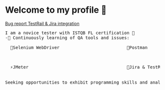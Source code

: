 # Welcome to my profile 👋
[Bug report TestRail & Jira integration](https://streamable.com/7ou22f)
<pre>
I am a novice tester with ISTQB FL certification 📄
-🌱 Continuously learning of QA tools and issues:

  👾Selenium WebDriver                          🔎Postman



  ⚡JMeter                                      💬Jira & TestRail
                                                  
  
Seeking opportunities to exhibit programming skills and analytical mindset in a professional manner 💻💼
</pre>
<!--
**anowacki10/anowacki10** is a ✨ _special_ ✨ repository because its `README.md` (this file) appears on your GitHub profile.

Here are some ideas to get you started:

- 🔭 I’m currently working on ...
- 🌱 I’m currently learning ...
- 👯 I’m looking to collaborate on ...
- 🤔 I’m looking for help with ...
- 💬 Ask me about ...
- 📫 How to reach me: ...
- 😄 Pronouns: ...
- ⚡ Fun fact: ...
-->
